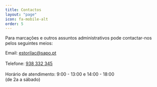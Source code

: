 ```yaml
---
title: Contactos
layout: "page"
icon: fa-mobile-alt
order: 5
---
```


Para marcações e outros assuntos administrativos pode contactar-nos pelos seguintes meios:


Email: <a href="mailto:estorilac@sapo.pt">estorilac@sapo.pt</a><br/><br/>
Telefone: <a href="tel:938332345">938 332 345</a><br/><br/>
Horário de atendimento: 9:00 - 13:00 e 14:00 - 18:00<br/>
(de 2a a sábado)<br/>